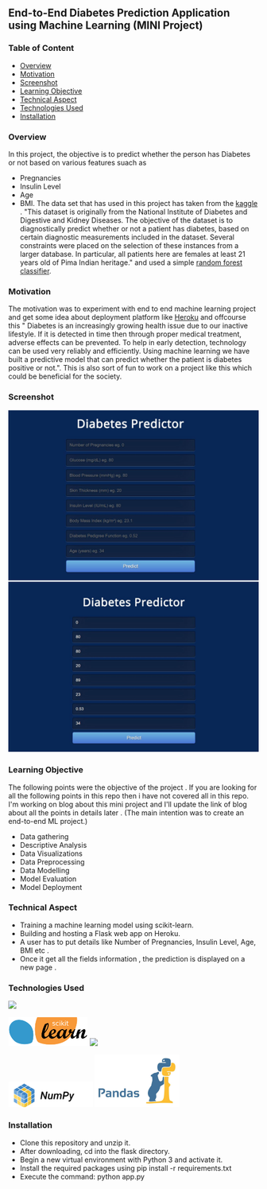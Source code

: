 ## End-to-End Diabetes Prediction Application using Machine Learning (MINI Project)  


### Table of Content
  * [Overview](#overview)
  * [Motivation](#motivation)
  * [Screenshot](#screenshot)
  * [Learning Objective](#Learning-Objective)
  * [Technical Aspect](#technical-aspect)
  * [Technologies Used](#technologies-used)
  * [Installation](#installation)


### Overview 
In this project, the objective is to predict whether the person has Diabetes or not based on various features suach as 
- Pregnancies
- Insulin Level
- Age
- BMI.
The data set that has used in this project has taken from the [kaggle](https://www.kaggle.com/) . "This dataset is originally from the National Institute of Diabetes and Digestive and Kidney Diseases. The objective of the dataset is to diagnostically predict whether or not a patient has diabetes, based on certain diagnostic measurements included in the dataset. Several constraints were placed on the selection of these instances from a larger database. In particular, all patients here are females at least 21 years old of Pima Indian heritage." and used a simple [random forest classifier](https://en.wikipedia.org/wiki/Random_forest).   

### Motivation
The motivation was to experiment  with end to end machine learning project and get some idea about deployment platform like [Heroku](https://g.co/kgs/yvsR77) and offcourse this "
Diabetes is an increasingly growing health issue due to our inactive lifestyle. If it is detected in time then through proper medical treatment, adverse effects can be prevented. To help in early detection, technology can be used very reliably and efficiently. Using machine learning we have built a predictive model that can predict whether the patient is diabetes positive or not.".
This is also sort of fun to work on a project like this which could be beneficial for the society. 

### Screenshot

![UI](final.JPG)
![UI](interface.JPG)

### Learning Objective
The following points were the objective of the project . If you are looking for all the following points in this repo then i have not covered all in this repo. I'm working on blog about this mini project and I'll update the link of blog about all the points in details later . (The main intention was to create an end-to-end ML project.)  
- Data gathering 
- Descriptive Analysis 
- Data Visualizations 
- Data Preprocessing 
- Data Modelling 
- Model Evaluation 
- Model Deployment 

### Technical Aspect 
- Training a machine learning model using scikit-learn. 
- Building and hosting a Flask web app on Heroku. 
- A user has to put details like Number of Pregnancies, Insulin Level, Age, BMI etc . 
- Once it get all the fields information , the prediction is displayed on a new page . 

### Technologies Used  
![](https://forthebadge.com/images/badges/made-with-python.svg) 

<!-- <img target="_blank" src="https://github.com/vrajpatel9988/Diabetes-Prediction-Application/blob/main/scikit.png" width=170> -->
![UI](scikit.png)
<img target="_blank" src="https://flask.palletsprojects.com/en/1.1.x/_images/flask-logo.png" width=170>
<!-- <img target="_blank" src="https://github.com/vrajpatel9988/Diabetes-Prediction-Application/blob/main/heroku.png" width=170> -->
<img target="_blank" src="https://github.com/vrajpatel9988/Diabetes-Prediction-Application/blob/main/numpy.png" width=170>
<img target="_blank" src="https://github.com/vrajpatel9988/Diabetes-Prediction-Application/blob/main/pandas.jpeg" width=170>
<!-- ![UI](scikit.png)
![UI](flask.jpg)
![UI](heroku.png)
![UI](numpy.png)
![UI](pandas.jpeg) -->

### Installation 
- Clone this repository and unzip it.
- After downloading, cd into the flask directory.
- Begin a new virtual environment with Python 3 and activate it.
- Install the required packages using pip install -r requirements.txt
- Execute the command: python app.py






